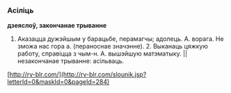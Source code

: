 ### Асіліць
**дзеяслоў, закончанае трыванне**

1. Аказацца дужэйшым у барацьбе, перамагчы; адолець. А. ворага. Не зможа нас гора а. (пераноснае значэнне). 2. Выканаць цяжкую работу, справіцца з чым-н. А. вышэйшую матэматыку. || незакончанае трыванне: асільваць.

<a rel="author">[http://rv-blr.com/](http://rv-blr.com/slounik.jsp?letterId=0&maskId=0&pageId=284)</a>
